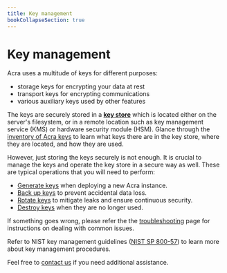 ```yaml
---
title: Key management
bookCollapseSection: true
---
```


# Key management

Acra uses a multitude of keys for different purposes:

  - storage keys for encrypting your data at rest
  - transport keys for encrypting communications
  - various auxiliary keys used by other features

The keys are securely stored in a [**key store**](versions/)
which is located either on the server's filesystem,
or in a remote location such as key management service (KMS) or hardware security module (HSM).
Glance through the [inventory of Acra keys](inventory/) to learn
what keys there are in the key store, where they are located, and how they are used.

However, just storing the keys securely is not enough.
It is crucial to manage the keys and operate the key store in a secure way as well.
These are typical operations that you will need to perform:

  - [Generate keys](operations/generation/) when deploying a new Acra instance.
  - [Back up keys](operations/backup/) to prevent accidental data loss.
  - [Rotate keys](operations/rotation/) to mitigate leaks and ensure continuous security.
  - [Destroy keys](operations/destruction/) when they are no longer used.

If something goes wrong, please refer the the [troubleshooting](troubleshooting/) page
for instructions on dealing with common issues.

Refer to NIST key management guidelines ([NIST SP 800-57](https://csrc.nist.gov/Projects/Key-Management/key-management-guidelines)) to learn more about key management procedures.

Feel free to [contact us](mailto:dev@cossacklabs.com) if you need additional assistance.
